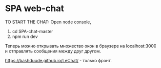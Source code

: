 # SPA web-chat

TO START THE CHAT:
Open node console,
1) cd SPA-chat-master
2) npm run dev

Теперь можно открывать множество окон в браузере на localhost:3000
и отправлять сообщения между друг другом.

https://bashduude.github.io/LeChat/ - только фронт.
